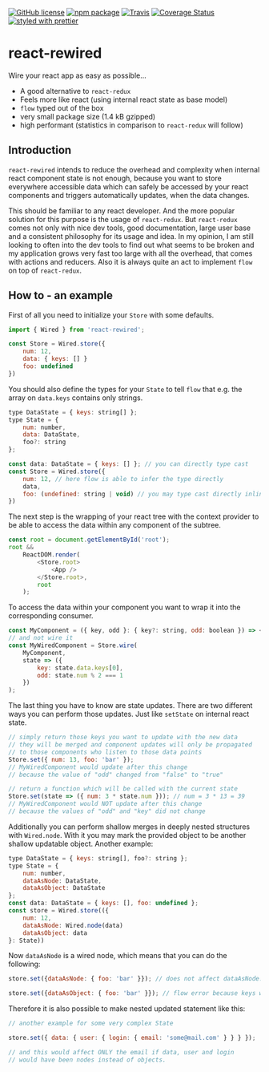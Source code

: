 [![GitHub license][license-image]][license-url]
[![npm package][npm-image]][npm-url]
[![Travis][build-image]][build-url]
[![Coverage Status][coveralls-image]][coveralls-url]
[![styled with prettier][prettier-image]][prettier-url]

# react-rewired

Wire your react app as easy as possible...

- A good alternative to `react-redux`
- Feels more like react (using internal react state as base model)
- `flow` typed out of the box
- very small package size (1.4 kB gzipped)
- high performant (statistics in comparison to `react-redux` will follow)

## Introduction

`react-rewired` intends to reduce the overhead and complexity when internal
react component state is not enough, because you want to store everywhere
accessible data which can safely be accessed by your react components
and triggers automatically updates, when the data changes.

This should be familiar to any react developer. And the more popular solution
for this purpose is the usage of `react-redux`. But `react-redux` comes not
only with nice dev tools, good documentation, large user base and a consistent
philosophy for its usage and idea. In my opinion, I am still looking to often
into the dev tools to find out what seems to be broken and my application grows
very fast too large with all the overhead, that comes with actions and reducers.
Also it is always quite an act to implement `flow` on top of `react-redux`.

## How to - an example
First of all you need to initialize your `Store` with some defaults.
```js
import { Wired } from 'react-rewired';

const Store = Wired.store({
    num: 12,
    data: { keys: [] }
    foo: undefined
})
```
You should also define the types for your `State` to tell `flow` that
e.g. the array on `data.keys` contains only strings.
```js
type DataState = { keys: string[] };
type State = {
    num: number,
    data: DataState,
    foo?: string
};

const data: DataState = { keys: [] }; // you can directly type cast
const Store = Wired.store({
    num: 12, // here flow is able to infer the type directly
    data,
    foo: (undefined: string | void) // you may type cast directly inline
})
```
The next step is the wrapping of your react tree with the context provider
to be able to access the data within any component of the subtree.
```js
const root = document.getElementById('root');
root &&
    ReactDOM.render(
        <Store.root>
            <App />
        </Store.root>,
        root
    );
```
To access the data within your component you want to wrap it into the
corresponding consumer.
```js
const MyComponent = ({ key, odd }: { key?: string, odd: boolean }) => <JSX />
// and not wire it
const MyWiredComponent = Store.wire(
    MyComponent,
    state => ({
        key: state.data.keys[0],
        odd: state.num % 2 === 1
    })
);
```
The last thing you have to know are state updates. There are two different ways you
can perform those updates. Just like `setState` on internal react state.
```js
// simply return those keys you want to update with the new data
// they will be merged and component updates will only be propagated
// to those components who listen to those data points
Store.set({ num: 13, foo: 'bar' });
// MyWiredComponent would update after this change
// because the value of "odd" changed from "false" to "true"

// return a function which will be called with the current state
Store.set(state => ({ num: 3 * state.num })); // num = 3 * 13 = 39
// MyWiredComponent would NOT update after this change
// because the values of "odd" and "key" did not change
```
Additionally you can perform shallow merges in deeply nested structures
with `Wired.node`. With it you may mark the provided object to be another
shallow updatable object. Another example:
```js
type DataState = { keys: string[], foo?: string };
type State = {
    num: number,
    dataAsNode: DataState,
    dataAsObject: DataState
};
const data: DataState = { keys: [], foo: undefined };
const store = Wired.store(({
    num: 12,
    dataAsNode: Wired.node(data)
    dataAsObject: data
}: State))
```
Now `dataAsNode` is a wired node, which means that you can do the following:
```js
store.set({dataAsNode: { foo: 'bar' }}); // does not affect dataAsNode.keys

store.set({dataAsObject: { foo: 'bar' }}); // flow error because keys were required AND dataAsObject.keys would be lost
```
Therefore it is also possible to make nested updated statement like this:
```js
// another example for some very complex State

store.set({ data: { user: { login: { email: 'some@mail.com' } } } });

// and this would affect ONLY the email if data, user and login
// would have been nodes instead of objects.
```

[license-image]: https://img.shields.io/badge/license-MIT-blue.svg
[license-url]: https://github.com/fdc-viktor-luft/react-rewired/blob/master/LICENSE
[npm-image]: https://img.shields.io/npm/v/react-rewired.svg?style=flat-square
[npm-url]: https://www.npmjs.org/package/react-rewired
[build-image]: https://img.shields.io/travis/fdc-viktor-luft/react-rewired/master.svg?style=flat-square
[build-url]: https://travis-ci.org/fdc-viktor-luft/react-rewired
[coveralls-image]: https://coveralls.io/repos/github/fdc-viktor-luft/react-rewired/badge.svg?branch=master
[coveralls-url]: https://coveralls.io/github/fdc-viktor-luft/react-rewired?branch=master
[prettier-image]: https://img.shields.io/badge/styled_with-prettier-ff69b4.svg
[prettier-url]: https://github.com/prettier/prettier
